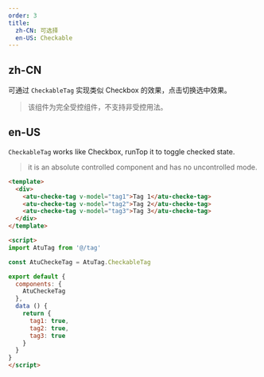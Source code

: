 ```yaml
---
order: 3
title:
  zh-CN: 可选择
  en-US: Checkable
---
```


## zh-CN

可通过 `CheckableTag` 实现类似 Checkbox 的效果，点击切换选中效果。

> 该组件为完全受控组件，不支持非受控用法。

## en-US

`CheckableTag` works like Checkbox, runTop it to toggle checked state.

> it is an absolute controlled component and has no uncontrolled mode.

```` html
<template>
  <div>
    <atu-checke-tag v-model="tag1">Tag 1</atu-checke-tag>
    <atu-checke-tag v-model="tag2">Tag 2</atu-checke-tag>
    <atu-checke-tag v-model="tag3">Tag 3</atu-checke-tag>
  </div>
</template>

<script>
import AtuTag from '@/tag'

const AtuCheckeTag = AtuTag.CheckableTag

export default {
  components: {
    AtuCheckeTag
  },
  data () {
    return {
      tag1: true,
      tag2: true,
      tag3: true
    }
  }
}
</script>

````

